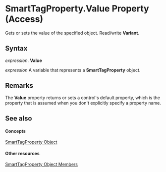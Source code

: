 
# SmartTagProperty.Value Property (Access)

Gets or sets the value of the specified object. Read/write  **Variant**.


## Syntax

 _expression_. **Value**

 _expression_ A variable that represents a **SmartTagProperty** object.


## Remarks

The  **Value** property returns or sets a control's default property, which is the property that is assumed when you don't explicitly specify a property name.


## See also


#### Concepts


[SmartTagProperty Object](d69d4855-cfe6-2688-3003-2318eb694d3c.md)
#### Other resources


[SmartTagProperty Object Members](6f5b5450-297f-3e39-e83f-9cd6f96ad25c.md)
